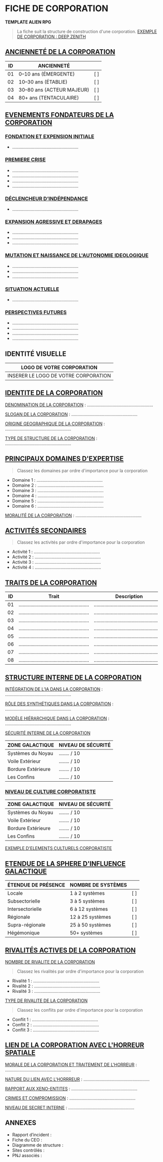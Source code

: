 # FICHE DE CORPORATION

**TEMPLATE ALIEN RPG**

> La fiche suit la structure de construction d'une corporation. [EXEMPLE DE CORPORATION : DEEP ZENITH](https://github.com/ChrisLex-Freelance/Alien_IAJDRPGAI/edit/main/DEEP-ZENITH%20Corporation.md)

## [ANCIENNETÉ DE LA CORPORATION](https://github.com/ChrisLex-Freelance/Alien_IAJDRPGAI/blob/main/CORPORATION_GUIDE_DE_CREATION.md#anciennet%C3%A9-de-la-corporation)
| ID | ANCIENNETÉ	                |     |
|----|----------------------------|-----|
| 01 | 0–10 ans (ÉMERGENTE)	      | [ ] |
| 02 | 10–30 ans (ÉTABLIE)	      | [ ] |
| 03 | 30–80 ans (ACTEUR MAJEUR)  | [ ] |
| 04 | 80+ ans (TENTACULAIRE)	    | [ ] |

## [EVENEMENTS FONDATEURS DE LA CORPORATION](https://github.com/ChrisLex-Freelance/Alien_IAJDRPGAI/blob/main/CORPORATION_GUIDE_DE_CREATION.md#evenements-historiques-de-la-corporation)

### [FONDATION ET EXPENSION INITIALE](https://github.com/ChrisLex-Freelance/Alien_IAJDRPGAI/blob/main/CORPORATION_GUIDE_DE_CREATION.md#fondation-et-expension-initiale)

- ......................................................

### [PREMIERE CRISE](https://github.com/ChrisLex-Freelance/Alien_IAJDRPGAI/blob/main/CORPORATION_GUIDE_DE_CREATION.md#premiere-crise)

- ......................................................
- ......................................................
- ......................................................
- ......................................................

### [DÉCLENCHEUR D’INDÉPENDANCE](https://github.com/ChrisLex-Freelance/Alien_IAJDRPGAI/blob/main/CORPORATION_GUIDE_DE_CREATION.md#d%C3%A9clencheur-dind%C3%A9pendance)

- ......................................................

### [EXPANSION AGRESSIVE ET DERAPAGES](https://github.com/ChrisLex-Freelance/Alien_IAJDRPGAI/blob/main/CORPORATION_GUIDE_DE_CREATION.md#expansion-agressive-et-derapages)

- ......................................................
- ......................................................
- ......................................................

### [MUTATION ET NAISSANCE DE L'AUTONOMIE IDEOLOGIQUE](https://github.com/ChrisLex-Freelance/Alien_IAJDRPGAI/blob/main/CORPORATION_GUIDE_DE_CREATION.md#mutation-et-naissance-de-lautonomie-ideologique)

- ......................................................
- ......................................................
- ......................................................

### [SITUATION ACTUELLE](https://github.com/ChrisLex-Freelance/Alien_IAJDRPGAI/blob/main/CORPORATION_GUIDE_DE_CREATION.md#situation-actuelle)

- ......................................................

### [PERSPECTIVES FUTURES](https://github.com/ChrisLex-Freelance/Alien_IAJDRPGAI/blob/main/CORPORATION_GUIDE_DE_CREATION.md#perspectives-futures)

- ......................................................
- ......................................................
- ......................................................
- ......................................................

## IDENTITÉ VISUELLE

| LOGO DE VOTRE CORPORATION           |
|-------------------------------------|
| INSERER LE LOGO DE VOTRE CORPORATION|

## [IDENTITE DE LA CORPORATION](https://github.com/ChrisLex-Freelance/Alien_IAJDRPGAI/blob/main/CORPORATION_GUIDE_DE_CREATION.md#identite-de-la-corporation)

[DENOMINATION DE LA CORPORATION](https://github.com/ChrisLex-Freelance/Alien_IAJDRPGAI/blob/main/CORPORATION_GUIDE_DE_CREATION.md#denomination-de-votre-corporation) : ......................................................

[SLOGAN DE LA CORPORATION](https://github.com/ChrisLex-Freelance/Alien_IAJDRPGAI/blob/main/CORPORATION_GUIDE_DE_CREATION.md#slogan-de-la-corporation)                : ......................................................

[ORIGINE GEOGRAPHIQUE DE LA CORPORATION](https://github.com/ChrisLex-Freelance/Alien_IAJDRPGAI/blob/main/CORPORATION_GUIDE_DE_CREATION.md#origine-geographique-de-la-corporation) : ......................................................

[TYPE DE STRUCTURE DE LA CORPORATION](https://github.com/ChrisLex-Freelance/Alien_IAJDRPGAI/blob/main/CORPORATION_GUIDE_DE_CREATION.md#type-de-structure-de-la-corporation) : ......................................................


## [PRINCIPAUX DOMAINES D'EXPERTISE](https://github.com/ChrisLex-Freelance/Alien_IAJDRPGAI/blob/main/CORPORATION_GUIDE_DE_CREATION.md#principaux-domaines-dexpertise)

> Classez les domaines par ordre d'importance pour la corporation

- Domaine 1 : ......................................................
- Domaine 2 : ......................................................
- Domaine 3 : ......................................................
- Domaine 4 : ......................................................
- Domaine 5 : ......................................................
- Domaine 6 : ......................................................

[MORALITÉ DE LA CORPORATION](https://github.com/ChrisLex-Freelance/Alien_IAJDRPGAI/blob/main/CORPORATION_GUIDE_DE_CREATION.md#moralit%C3%A9-de-la-corporation) : ......................................................

## [ACTIVITÉS SECONDAIRES](https://github.com/ChrisLex-Freelance/Alien_IAJDRPGAI/blob/main/CORPORATION_GUIDE_DE_CREATION.md#activit%C3%A9s-secondaires)

> Classez les activités par ordre d'importance pour la corporation

- Activité 1 : ......................................................
- Activité 2 : ......................................................
- Activité 3 : ......................................................
- Activité 4 : ......................................................

## [TRAITS DE LA CORPORATION](https://github.com/ChrisLex-Freelance/Alien_IAJDRPGAI/blob/main/CORPORATION_GUIDE_DE_CREATION.md#structure-interne-de-la-corporation)
| ID | Trait                  | Description                        | Avantages            | Inconvénients          |
|----|------------------------|------------------------------------|----------------------|------------------------|
| 01 |......................................................|......................................................|......................................................|......................................................|
| 02 |......................................................|......................................................|......................................................|......................................................|
| 03 |......................................................|......................................................|......................................................|......................................................|
| 04 |......................................................|......................................................|......................................................|......................................................|
| 05 |......................................................|......................................................|......................................................|......................................................|
| 06 |......................................................|......................................................|......................................................|......................................................|
| 07 |......................................................|......................................................|......................................................|......................................................|
| 08 |......................................................|......................................................|......................................................|......................................................|

## [STRUCTURE INTERNE DE LA CORPORATION](https://github.com/ChrisLex-Freelance/Alien_IAJDRPGAI/blob/main/CORPORATION_GUIDE_DE_CREATION.md#structure-interne-de-la-corporation)

[INTÉGRATION DE L’IA DANS LA CORPORATION](https://github.com/ChrisLex-Freelance/Alien_IAJDRPGAI/blob/main/CORPORATION_GUIDE_DE_CREATION.md#int%C3%A9gration-de-lia-dans-la-corporation) : ......................................................

[RÔLE DES SYNTHÉTIQUES DANS LA CORPORATION](https://github.com/ChrisLex-Freelance/Alien_IAJDRPGAI/blob/main/CORPORATION_GUIDE_DE_CREATION.md#r%C3%B4le-des-synth%C3%A9tiques-dans-la-corporation) : ......................................................

[MODÈLE HIÉRARCHIQUE DANS LA CORPORATION](https://github.com/ChrisLex-Freelance/Alien_IAJDRPGAI/blob/main/CORPORATION_GUIDE_DE_CREATION.md#mod%C3%A8le-hi%C3%A9rarchique-dans-la-corporation) : ......................................................

[SÉCURITÉ INTERNE DE LA CORPORATION](https://github.com/ChrisLex-Freelance/Alien_IAJDRPGAI/blob/main/CORPORATION_GUIDE_DE_CREATION.md#s%C3%A9curit%C3%A9-interne-de-la-corporation)

| ZONE GALACTIQUE                | NIVEAU DE SÉCURITÉ  |
|--------------------------------|---------------------|
| Systèmes du Noyau              | ........ / 10       |
| Voile Extérieur                | ........ / 10       |
| Bordure Extérieure             | ........ / 10       |
| Les Confins                    | ........ / 10       |

### [NIVEAU DE CULTURE CORPORATISTE](https://github.com/ChrisLex-Freelance/Alien_IAJDRPGAI/blob/main/CORPORATION_GUIDE_DE_CREATION.md#niveau-de-culture-corporatiste)

| ZONE GALACTIQUE                | NIVEAU DE SÉCURITÉ  |
|--------------------------------|---------------------|
| Systèmes du Noyau              | ........ / 10       |
| Voile Extérieur                | ........ / 10       |
| Bordure Extérieure             | ........ / 10       |
| Les Confins                    | ........ / 10       |

[EXEMPLE D'ELEMENTS CULTURELS CORPORATISTE](https://github.com/ChrisLex-Freelance/Alien_IAJDRPGAI/blob/main/CORPORATION_GUIDE_DE_CREATION.md#exemple-delements-culturel-corporatiste)

## [ETENDUE DE LA SPHERE D'INFLUENCE GALACTIQUE](https://github.com/ChrisLex-Freelance/Alien_IAJDRPGAI/blob/main/CORPORATION_GUIDE_DE_CREATION.md#%C3%A9tendue-de-pr%C3%A9sence-galactique)

| ÉTENDUE DE PRÉSENCE    | NOMBRE DE SYSTÈMES  |     |
|------------------------|---------------------|-----|
| Locale                 | 1 à 2 systèmes      | [ ] |
| Subsectorielle         | 3 à 5 systèmes      | [ ] |
| Intersectorielle       | 6 à 12 systèmes     | [ ] |
| Régionale              | 12 à 25 systèmes    | [ ] |
| Supra-régionale        | 25 à 50 systèmes    | [ ] |
| Hégémonique            | 50+ systèmes        | [ ] |

## [RIVALITÉS ACTIVES DE LA CORPORATION](https://github.com/ChrisLex-Freelance/Alien_IAJDRPGAI/blob/main/CORPORATION_GUIDE_DE_CREATION.md#rivalit%C3%A9s-actives-de-la-corporation)

[NOMBRE DE RIVALITE DE LA CORPORATION](https://github.com/ChrisLex-Freelance/Alien_IAJDRPGAI/blob/main/CORPORATION_GUIDE_DE_CREATION.md#nombre-de-rivalite-de-la-corporation)

> Classez les rivalités par ordre d'importance pour la corporation

- Rivalité 1 : ......................................................
- Rivalité 2 : ......................................................
- Rivalité 3 : ......................................................

[TYPE DE RIVALITE DE LA CORPORATION](https://github.com/ChrisLex-Freelance/Alien_IAJDRPGAI/blob/main/CORPORATION_GUIDE_DE_CREATION.md#type-de-rivalite-de-la-corporation)

> Classez les conflits par ordre d'importance pour la corporation

- Conflit 1 : ......................................................
- Conflit 2 : ......................................................
- Conflit 3 : ......................................................

## [LIEN DE LA CORPORATION AVEC L'HORREUR SPATIALE](https://github.com/ChrisLex-Freelance/Alien_IAJDRPGAI/blob/main/CORPORATION_GUIDE_DE_CREATION.md#rivalit%C3%A9s-actives-de-la-corporation)

[MORALE DE LA CORPORATION ET TRAITEMENT DE L'HORREUR](https://github.com/ChrisLex-Freelance/Alien_IAJDRPGAI/blob/main/CORPORATION_GUIDE_DE_CREATION.md#morale-de-la-corporation-et-traitement-de-lhorreur) : ......................................................

[NATURE DU LIEN AVEC L'HORRREUR](https://github.com/ChrisLex-Freelance/Alien_IAJDRPGAI/blob/main/CORPORATION_GUIDE_DE_CREATION.md#nature-du-lien-avec-lhorrreur) : ......................................................

[RAPPORT AUX XENO-ENTITES](https://github.com/ChrisLex-Freelance/Alien_IAJDRPGAI/blob/main/CORPORATION_GUIDE_DE_CREATION.md#rapport-aux-xeno-entites) : ......................................................

[CRIMES ET COMPROMISSION](https://github.com/ChrisLex-Freelance/Alien_IAJDRPGAI/blob/main/CORPORATION_GUIDE_DE_CREATION.md#crimes-et-compromission) : ......................................................

[NIVEAU DE SECRET INTERNE](https://github.com/ChrisLex-Freelance/Alien_IAJDRPGAI/blob/main/CORPORATION_GUIDE_DE_CREATION.md#niveau-de-secret-interne) : ......................................................

## ANNEXES
- Rapport d’incident :
- Fiche du CEO :
- Diagramme de structure :
- Sites contrôlés :
- PNJ associés :
